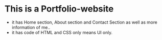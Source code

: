 # This is a Portfolio-website
- it has Home section, About section and Contact Section as well as more information of me..
- it has code of HTML and CSS only means UI only.
